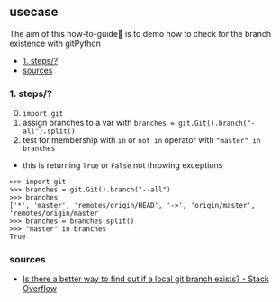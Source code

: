## usecase
The aim of this how-to-guide🏁 is to demo how to check for the branch existence with gitPython

<!-- TOC -->

- [1. steps/?](#1-steps)
- [sources](#sources)

<!-- /TOC -->

### 1. steps/?
0. `import git`
1. assign branches to a var with `branches = git.Git().branch("-all").split()`
2. test for membership with `in` or `not in` operator with `"master" in branches`

* this is returning `True` or `False` not throwing exceptions

```
>>> import git
>>> branches = git.Git().branch("--all")
>>> branches
['*', 'master', 'remotes/origin/HEAD', '->', 'origin/master', 'remotes/origin/master
>>> branches = branches.split()
>>> "master" in branches
True
```

### sources
* [Is there a better way to find out if a local git branch exists? - Stack Overflow](https://stackoverflow.com/questions/5167957/is-there-a-better-way-to-find-out-if-a-local-git-branch-exists)
